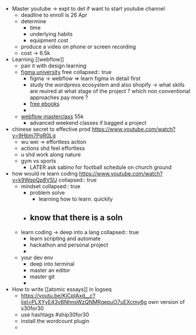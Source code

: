 - Master youtube -> expt to det if want to start youtube channel
	- deadline to enroll is 26 Apr
	- determine
		- time
		- underlying habits
		- equipment cost
	- produce a video on phone or screen recording
	- cost -> 6.5k
- Learning [[webflow]]
	- pair it with design learning
	- [figma university](https://university.webflow.com/) free
	  collapsed:: true
		- figma -> webflow => learn figma in detail first
		- study the wordpress ecosystem and also shopify -> what skills are reuired at what stage of the project ? which non conventional approaches pay more ?
		- [free ebooks](https://ebooks.webflow.com/)
		-
	- [webflow masterclass](https://www.flux-academy.com/courses/the-webflow-masterclass#price) 55k
		- advanced weekend classes if bagged a project
- chinese secret to effective prod https://www.youtube.com/watch?v=9Hbm7PgR0Lg
	- wu wei -> effortless action
	- actions shd feel effortless
	- u shd work along nature
	- gym vs sports
		- LATER ask sabino for football schedule on church ground
- how would re learn coding https://www.youtube.com/watch?v=k9WqpQp8VSU
  collapsed:: true
	- mindset
	  collapsed:: true
		- problem solve
			- learning how to learn. quicklly
		- know that there is a soln
			-
	- learn coding -> deep into a lang
	  collapsed:: true
		- learn scripting and automate
		- hackathon and personal project
		-
	- your dev env
		- deep into terminal
		- master an editor
		- master git
		-
- How to write [[atomic essays]] in logseq
	- https://youtu.be/KiCplAxd__c?list=PLXYyE43vBNhnsWzQNMRgepuO7uEXcmy6g own version of s30for30
	- use hashtags #ship30for30
	- install the wordcount plugin
	-